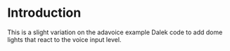 # Introduction

This is a slight variation on the adavoice example Dalek code to add dome lights that react to the voice input level.

